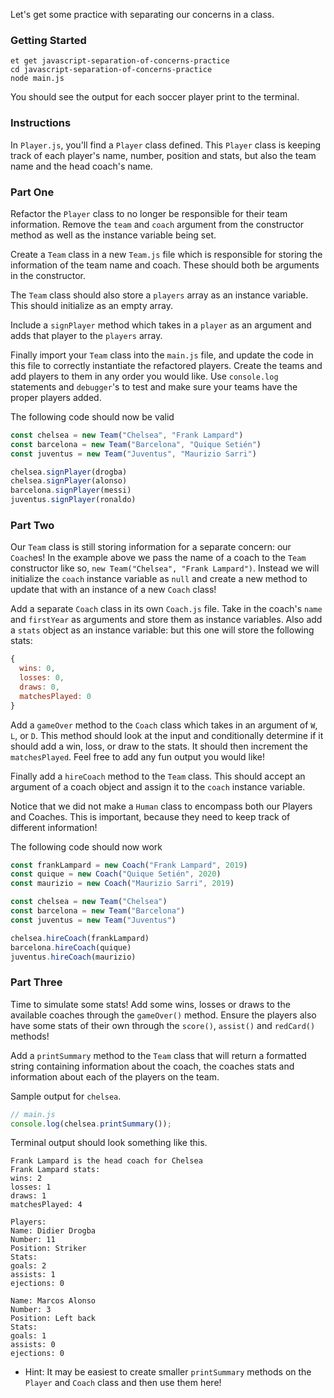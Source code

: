 Let's get some practice with separating our concerns in a class.

### Getting Started

```no-highlight
et get javascript-separation-of-concerns-practice
cd javascript-separation-of-concerns-practice
node main.js
```

You should see the output for each soccer player print to the terminal.

### Instructions

In `Player.js`, you'll find a `Player` class defined. This `Player` class is keeping track of each player's name, number, position and stats, but also the team name and the head coach's name.

### Part One

Refactor the `Player` class to no longer be responsible for their team information. Remove the `team` and `coach` argument from the constructor method as well as the instance variable being set.

Create a `Team` class in a new `Team.js` file which is responsible for storing the information of the team name and coach. These should both be arguments in the constructor.  

The `Team` class should also store a `players` array as an instance variable.  This should initialize as an empty array.  

Include a `signPlayer` method which takes in a `player` as an argument and adds that player to the `players` array.  

Finally import your `Team` class into the `main.js` file, and update the code in this file to correctly instantiate the refactored players.  Create the teams and add players to them in any order you would like. Use `console.log` statements and `debugger`'s to test and make sure your teams have the proper players added.

The following code should now be valid
```javascript
const chelsea = new Team("Chelsea", "Frank Lampard")
const barcelona = new Team("Barcelona", "Quique Setién")
const juventus = new Team("Juventus", "Maurizio Sarri")

chelsea.signPlayer(drogba)
chelsea.signPlayer(alonso)
barcelona.signPlayer(messi)
juventus.signPlayer(ronaldo)
```

### Part Two

Our `Team` class is still storing information for a separate concern: our `Coach`es! In the example above we pass the name of a coach to the `Team` constructor like so, `new Team("Chelsea", "Frank Lampard")`.  Instead we will initialize the `coach` instance variable as `null` and create a new method to update that with an instance of a new `Coach` class!

Add a separate `Coach` class in its own `Coach.js` file. Take in the coach's `name` and `firstYear` as arguments and store them as instance variables. Also add a `stats` object as an instance variable: but this one will store the following stats:

```javascript
{
  wins: 0,
  losses: 0,
  draws: 0,
  matchesPlayed: 0
}
```

Add a `gameOver` method to the `Coach` class which takes in an argument of `W`, `L`, or `D`. This method should look at the input and conditionally determine if it should add a win, loss, or draw to the stats. It should then increment the `matchesPlayed`. Feel free to add any fun output you would like!

Finally add a `hireCoach` method to the `Team` class. This should accept an argument of a coach object and assign it to the `coach` instance variable.

Notice that we did not make a `Human` class to encompass both our Players and Coaches. This is important, because they need to keep track of different information!

The following code should now work
```javascript
const frankLampard = new Coach("Frank Lampard", 2019)
const quique = new Coach("Quique Setién", 2020)
const maurizio = new Coach("Maurizio Sarri", 2019)

const chelsea = new Team("Chelsea")
const barcelona = new Team("Barcelona")
const juventus = new Team("Juventus")

chelsea.hireCoach(frankLampard)
barcelona.hireCoach(quique)
juventus.hireCoach(maurizio)
```

### Part Three

Time to simulate some stats! Add some wins, losses or draws to the available coaches through the `gameOver()` method.  Ensure the players also have some stats of their own through the `score()`, `assist()` and `redCard()` methods!

Add a `printSummary` method to the `Team` class that will return a formatted string containing information about the coach, the coaches stats and information about each of the players on the team.

Sample output for `chelsea`.

```javascript
// main.js
console.log(chelsea.printSummary());
```

Terminal output should look something like this.
```no-highlight
Frank Lampard is the head coach for Chelsea
Frank Lampard stats: 
wins: 2
losses: 1
draws: 1
matchesPlayed: 4

Players:
Name: Didier Drogba
Number: 11
Position: Striker
Stats:
goals: 2
assists: 1
ejections: 0

Name: Marcos Alonso
Number: 3
Position: Left back
Stats:
goals: 1
assists: 0
ejections: 0
```

* Hint: It may be easiest to create smaller `printSummary` methods on the `Player` and `Coach` class and then use them here!